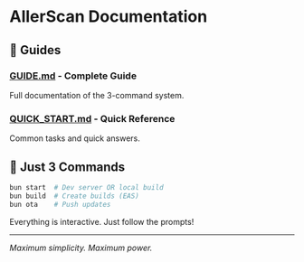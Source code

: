 # AllerScan Documentation

## 📖 Guides

### **[GUIDE.md](./GUIDE.md)** - Complete Guide

Full documentation of the 3-command system.

### **[QUICK_START.md](./QUICK_START.md)** - Quick Reference

Common tasks and quick answers.

## 🎯 Just 3 Commands

```bash
bun start  # Dev server OR local build
bun build  # Create builds (EAS)
bun ota    # Push updates
```

Everything is interactive. Just follow the prompts!

---

_Maximum simplicity. Maximum power._
